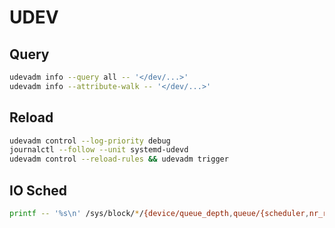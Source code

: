 # UDEV

## Query

```bash
udevadm info --query all -- '</dev/...>'
udevadm info --attribute-walk -- '</dev/...>'
```

## Reload

```bash
udevadm control --log-priority debug
journalctl --follow --unit systemd-udevd
udevadm control --reload-rules && udevadm trigger
```

## IO Sched

```bash
printf -- '%s\n' /sys/block/*/{device/queue_depth,queue/{scheduler,nr_requests}} | xargs -- batcat --theme GitHub --
```
